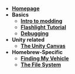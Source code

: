* [**Homepage**](/)* **Basics**  * [**Intro to modding**](/Intro)  * [**Flashlight Tutorial**](/Tutorial)  * [**Debugging**](/Debugging)* **Unity related**  * [**The Unity Canvas**](/Unity-Canvas)* **Homebrew-Specific**  * [**Finding My Vehicle**](/Finding-My-Vehicle)  * [**The File System**](/The-File-System)